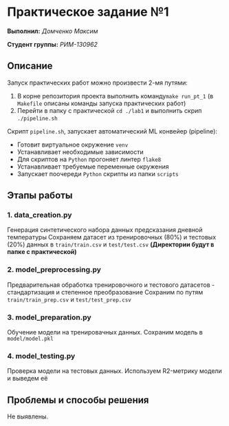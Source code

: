 # Практическое задание №1

__Выполнил:__ *Домченко Максим*

__Студент группы:__ *РИМ-130962*

## Описание

Запуск практических работ можно произвести 2-мя путями:
1. В корне репозитория проекта выполнить команду`make run_pt_1` (в `Makefile` описаны команды запуска практических работ)
2. Перейти в папку с практической `cd ./lab1` и выполнить скрип `./pipeline.sh`

Скрипт `pipeline.sh`, запускает автоматический ML конвейер (pipeline):
* Готовит виртуальное окружение `venv`
* Устанавливает необходимые зависимости
* Для скриптов на `Python` прогоняет линтер `flake8`
* Устанавливает требуемые переменные окружения
* Запускает поочереди `Python` скрипты из папки `scripts`

## Этапы работы

### 1. data_creation.py

Генерация синтетического набора данных предсказания дневной температуры
Сохраняем датасет из тренировочных (80%) и тестовых (20%) данных в `train/train.csv` и `test/test.csv`
__(Директории будут в папке с практической)__

### 2. model_preprocessing.py

Предварительная обработка тренировочного и тестового датасетов - стандартизация и степенное преобразование
Сохраним по путям `train/train_prep.csv` и `test/test_prep.csv`

### 3. model_preparation.py

Обучение модели на тренировачных данных. Сохраним модель в `model/model.pkl`

### 4. model_testing.py

Проверка модели на тестовых данных. Используем R2-метрику модели и выведем её

## Проблемы и способы решения

Не выявлены.